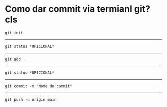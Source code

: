 # Como dar commit via termianl git?cls
    git init
---
    git status *OPICIONAL*
---
    git add .
---
    git status *OPICIONAL*
---
    git commit -m "Nome do commit"
---
    git push -u origin main